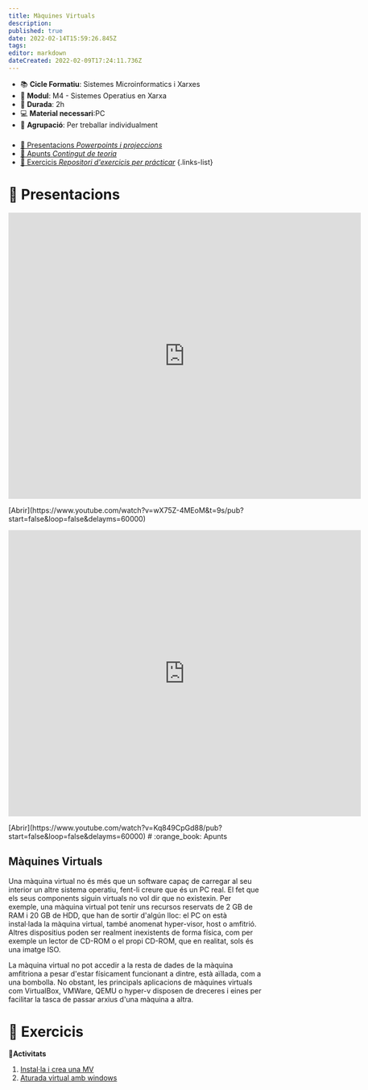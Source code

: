 ```yaml
---
title: Màquines Virtuals
description: 
published: true
date: 2022-02-14T15:59:26.845Z
tags: 
editor: markdown
dateCreated: 2022-02-09T17:24:11.736Z
---
```


- :books: **Cicle Formatiu**: Sistemes Microinformatics i Xarxes
- :notebook_with_decorative_cover: **Modul**: M4 - Sistemes Operatius en Xarxa
- :calendar: **Durada**: 2h
- :computer: **Material necessari**:PC
- :busts_in_silhouette: **Agrupació**: Per treballar individualment

###

- [:cinema: Presentacions *Powerpoints i projeccions*](#presentacions) 
- [:orange_book: Apunts *Contingut de teoria*](#apunts)
- [:pencil: Exercicis *Repositori d'exercicis per prácticar*](#exercicis)
{.links-list}

# :cinema: Presentacions
<p align="center"><iframe src="https://www.youtube.com/watch?v=wX75Z-4MEoM&t=9s/embed?start=false&loop=false&delayms=3000" frameborder="0" width="700" height="569" allowfullscreen="true" mozallowfullscreen="true" webkitallowfullscreen="true"></iframe></p>
[Abrir](https://www.youtube.com/watch?v=wX75Z-4MEoM&t=9s/pub?start=false&loop=false&delayms=60000)

<p align="center"><iframe src="https://www.youtube.com/watch?v=Kq849CpGd88/embed?start=false&loop=false&delayms=3000" frameborder="0" width="700" height="569" allowfullscreen="true" mozallowfullscreen="true" webkitallowfullscreen="true"></iframe></p>
[Abrir](https://www.youtube.com/watch?v=Kq849CpGd88/pub?start=false&loop=false&delayms=60000)
# :orange_book: Apunts

## Màquines Virtuals

Una màquina virtual no és més que un software capaç de carregar al seu interior un altre sistema operatiu, fent-li creure que és un PC real.
El fet que els seus components siguin virtuals no vol dir que no existexin. Per exemple, una màquina virtual pot tenir uns recursos reservats de 2 GB de RAM i 20 GB de HDD, que han de sortir d'algún lloc: el PC on està instal·lada la màquina virtual, també anomenat hyper-visor, host o amfitrió. Altres dispositius poden ser realment inexistents de forma física, com per exemple un lector de CD-ROM o el propi CD-ROM, que en realitat, sols és una imatge ISO.

La màquina virtual no pot accedir a la resta de dades de la màquina amfitriona a pesar d'estar físicament funcionant a dintre, està aïllada, com a una bombolla. No obstant, les principals aplicacions de màquines virtuals com VirtualBox, VMWare, QEMU o hyper-v disposen de dreceres i eines per facilitar la tasca de passar arxius d'una màquina a altra.



# :pencil: Exercicis
  **:thought_balloon:Activitats**
  
1. [Instal·la i crea una MV](VM)
2. [Aturada virtual amb windows](aturada)
